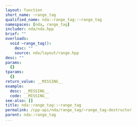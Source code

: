 ```yaml
---
layout: function
short_name: ~range_tag
qualified_name: nda::range_tag::~range_tag
namespaces: [nda, range_tag]
includer: nda/nda.hpp
brief: ""
overloads:
  void ~range_tag():
    desc: ""
    source: nda/layout/range.hpp
desc: ""
params:
  {}
tparams:
  {}
return_value: __MISSING__
example:
  desc: __MISSING__
  code: __MISSING__
see-also: []
title: nda::range_tag::~range_tag
permalink: /cpp-api/nda/range_tag/~range_tag-destructor
parent: nda::range_tag
...
```


